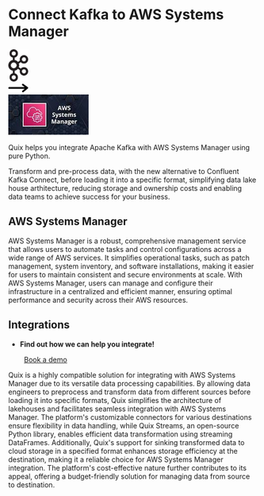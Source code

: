 # Connect Kafka to AWS Systems Manager

<div class="connect-images cards blog-grid-card" markdown>
<div>
<img src="../images/kafka_logo.png" width="40px" />
</div>
<div>
<img src="../images/arrow.svg" width="40px" />
</div>
<div>
<img src="./images/aws-systems-manager_1.jpg" />
</div>
</div>

Quix helps you integrate Apache Kafka with AWS Systems Manager using pure Python.

Transform and pre-process data, with the new alternative to Confluent Kafka Connect, before loading it into a specific format, simplifying data lake house arthitecture, reducing storage and ownership costs and enabling data teams to achieve success for your business.

## AWS Systems Manager

AWS Systems Manager is a robust, comprehensive management service that allows users to automate tasks and control configurations across a wide range of AWS services. It simplifies operational tasks, such as patch management, system inventory, and software installations, making it easier for users to maintain consistent and secure environments at scale. With AWS Systems Manager, users can manage and configure their infrastructure in a centralized and efficient manner, ensuring optimal performance and security across their AWS resources.

## Integrations

<div class="grid cards" markdown>

- __Find out how we can help you integrate!__

    <a class="md-button md-button--primary" href="https://share.hsforms.com/1iW0TmZzKQMChk0lxd_tGiw4yjw2?__hstc=175542013.2303933fbd746c0ac86d9ccbe9bc9100.1728383268831.1729603416735.1729620918855.31&__hssc=175542013.1.1729620918855&__hsfp=2132701734" target="_blank" style="margin:.5rem;">Book a demo</a>

</div>


Quix is a highly compatible solution for integrating with AWS Systems Manager due to its versatile data processing capabilities. By allowing data engineers to preprocess and transform data from different sources before loading it into specific formats, Quix simplifies the architecture of lakehouses and facilitates seamless integration with AWS Systems Manager. The platform's customizable connectors for various destinations ensure flexibility in data handling, while Quix Streams, an open-source Python library, enables efficient data transformation using streaming DataFrames. Additionally, Quix's support for sinking transformed data to cloud storage in a specified format enhances storage efficiency at the destination, making it a reliable choice for AWS Systems Manager integration. The platform's cost-effective nature further contributes to its appeal, offering a budget-friendly solution for managing data from source to destination.

